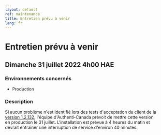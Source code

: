 ```yaml
---
layout: default
ref: maintenance
title: Entretien prévu à venir
lang: fr
---
```

# Entretien prévu à venir

## Dimanche 31 juillet 2022 4h00 HAE

### Environnements concernés

* Production

### Description

Si aucun problème n'est identifié lors des tests d'acceptation du client de la [version
1.2.132](https://github.com/sign-in-canada/acceptance-platform/releases/tag/v1.2.132), 
l'équipe d'Authenti-Canada prévoit de mettre cette version en production le 31 juillet.
L'installation est prévue à 4 heures du matin et devrait entraîner une interruption de 
service d'environ 40 minutes.